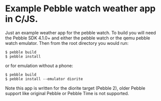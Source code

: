 # Example Pebble watch weather app in C/JS.

Just an example weather app for the pebble watch. To build you will need the
Pebble SDK 4.1.0+ and either the pebble watch or the qemu pebble watch
emulator. Then from the root directory you would run:

```
$ pebble build
$ pebble install
```

or for emulation without a phone:

```
$ pebble build
$ pebble install --emulator diorite
```

Note this app is written for the diorite target (Pebble 2), older Pebble support
like original Pebble or Pebble Time is not supported.